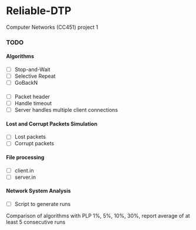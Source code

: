 # Reliable-DTP
Computer Networks (CC451) project 1


### TODO

#### Algorithms
- [ ] Stop-and-Wait
- [ ] Selective Repeat
- [ ] GoBackN
#### 
- [ ] Packet header
- [ ] Handle timeout
- [ ] Server handles multiple client connections

#### Lost and Corrupt Packets Simulation
- [ ] Lost packets
- [ ] Corrupt packets

#### File processing
- [ ] client.in
- [ ] server.in

#### Network System Analysis
- [ ] Script to generate runs

Comparison of algorithms with PLP 1%, 5%, 10%, 30%, report average of at least 5 consecutive runs

